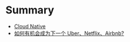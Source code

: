 # Summary


<!-- ex_nolevel -->

* [Cloud Native](README.md)
* [如何有机会成为下一个 Uber、Netflix、Airbnb?](2.md)